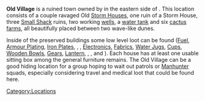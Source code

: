 **Old Village** is a ruined town owned by [](03%20-%20Projects%20&%20Wikis/Kenshi/Kenshi%20Wiki/Kenshi%20Wiki%20Template/Empire_Peasants.md) in the eastern side of [](The_Great_Desert.md). This location consists of a couple
ravaged Old [Storm Houses](Storm_House.md "wikilink"), one ruin of a Storm
House, three [Small Shack](Small_Shack.md "wikilink") ruins, two working
[wells](Well.md "wikilink"), a [water tank](Water_Tank.md "wikilink") and six
[cactus farms](Cactus_Farm.md "wikilink"), all beautifully placed between
two wave-like dunes.

Inside of the preserved buildings some low level loot can be found
([Fuel](Fuel.md "wikilink"), [Armour Plating](Armour_Plating.md "wikilink"),
[Iron Plates](Iron_Plates.md "wikilink"), [](Steel_Bars.md), [](Building_Materials.md),
[Electronics](Electrical_Components.md "wikilink"),
[Fabrics](Fabrics.md "wikilink"), [Water Jugs](Water_Jug.md "wikilink"),
[Cups](Cup.md "wikilink"), [Wooden Bowls](Wooden_Bowl.md "wikilink"),
[Gears](Gears.md "wikilink"), [Lantern](Lantern.md "wikilink"), [](Advanced_Splint_Kit.md), [](Authentic_Skeleton_Repair_Kit.md), and [](Sleeping_Bag.md)). Each house has at least one usable
sitting box among the general furniture remains. The Old Village can be
a good hiding location for a group hoping to wait out [](03%20-%20Projects%20&%20Wikis/Kenshi/Kenshi%20Wiki/Kenshi%20Wiki%20Template/United_Cities.md) patrols or
[Manhunter](Manhunters.md "wikilink") squads, especially considering travel
and medical loot that could be found here.

[Category:Locations](Category:Locations "wikilink")